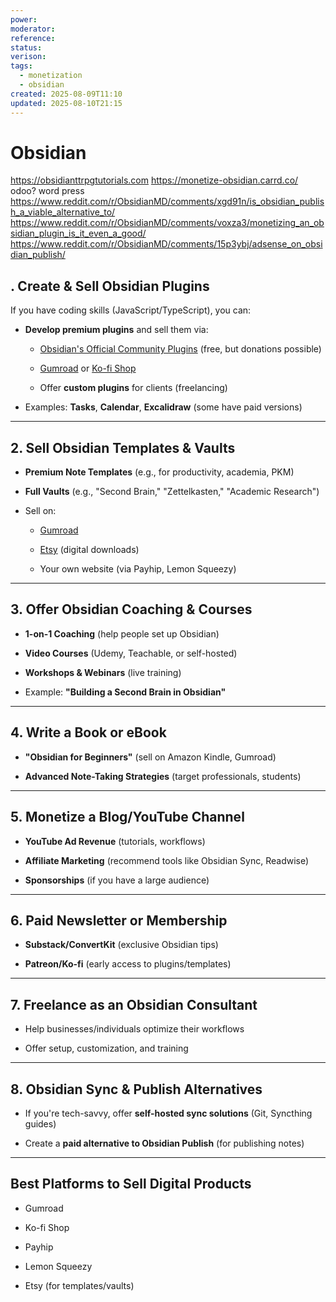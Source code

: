 ```yaml
---
power: 
moderator: 
reference: 
status: 
verison: 
tags:
  - monetization
  - obsidian
created: 2025-08-09T11:10
updated: 2025-08-10T21:15
---
```


# Obsidian
https://obsidianttrpgtutorials.com
https://monetize-obsidian.carrd.co/
odoo?
word press
https://www.reddit.com/r/ObsidianMD/comments/xgd91n/is_obsidian_publish_a_viable_alternative_to/
https://www.reddit.com/r/ObsidianMD/comments/voxza3/monetizing_an_obsidian_plugin_is_it_even_a_good/
https://www.reddit.com/r/ObsidianMD/comments/15p3ybj/adsense_on_obsidian_publish/

## **. Create & Sell Obsidian Plugins**

If you have coding skills (JavaScript/TypeScript), you can:

- **Develop premium plugins** and sell them via:
    
    - [Obsidian's Official Community Plugins](https://obsidian.md/plugins) (free, but donations possible)
        
    - [Gumroad](https://gumroad.com/) or [Ko-fi Shop](https://ko-fi.com/shop)
        
    - Offer **custom plugins** for clients (freelancing)
        
- Examples: **Tasks**, **Calendar**, **Excalidraw** (some have paid versions)
    

---

## **2. Sell Obsidian Templates & Vaults**

- **Premium Note Templates** (e.g., for productivity, academia, PKM)
    
- **Full Vaults** (e.g., "Second Brain," "Zettelkasten," "Academic Research")
    
- Sell on:
    
    - [Gumroad](https://gumroad.com/)
        
    - [Etsy](https://www.etsy.com/) (digital downloads)
        
    - Your own website (via Payhip, Lemon Squeezy)
        

---

## **3. Offer Obsidian Coaching & Courses**

- **1-on-1 Coaching** (help people set up Obsidian)
    
- **Video Courses** (Udemy, Teachable, or self-hosted)
    
- **Workshops & Webinars** (live training)
    
- Example: **"Building a Second Brain in Obsidian"**
    

---

## **4. Write a Book or eBook**

- **"Obsidian for Beginners"** (sell on Amazon Kindle, Gumroad)
    
- **Advanced Note-Taking Strategies** (target professionals, students)
    

---

## **5. Monetize a Blog/YouTube Channel**

- **YouTube Ad Revenue** (tutorials, workflows)
    
- **Affiliate Marketing** (recommend tools like Obsidian Sync, Readwise)
    
- **Sponsorships** (if you have a large audience)
    

---

## **6. Paid Newsletter or Membership**

- **Substack/ConvertKit** (exclusive Obsidian tips)
    
- **Patreon/Ko-fi** (early access to plugins/templates)
    

---

## **7. Freelance as an Obsidian Consultant**

- Help businesses/individuals optimize their workflows
    
- Offer setup, customization, and training
    

---

## **8. Obsidian Sync & Publish Alternatives**

- If you're tech-savvy, offer **self-hosted sync solutions** (Git, Syncthing guides)
    
- Create a **paid alternative to Obsidian Publish** (for publishing notes)
    

---

## **Best Platforms to Sell Digital Products**

- Gumroad
    
- Ko-fi Shop
    
- Payhip
    
- Lemon Squeezy
    
- Etsy (for templates/vaults)